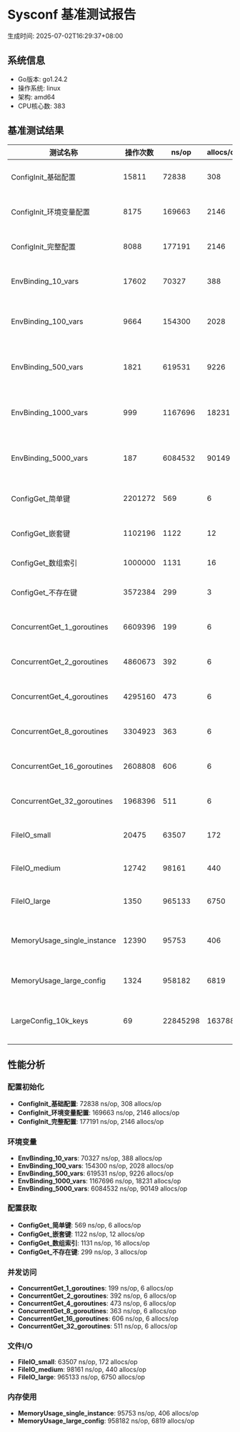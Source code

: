 # Sysconf 基准测试报告

生成时间: 2025-07-02T16:29:37+08:00

## 系统信息

- Go版本: go1.24.2
- 操作系统: linux
- 架构: amd64
- CPU核心数: 383

## 基准测试结果

| 测试名称 | 操作次数 | ns/op | allocs/op | bytes/op | 描述 |
|----------|----------|-------|-----------|----------|------|
| ConfigInit_基础配置 | 15811 | 72838 | 308 | 18102 | 最小配置初始化 |
| ConfigInit_环境变量配置 | 8175 | 169663 | 2146 | 100551 | 包含环境变量的配置 |
| ConfigInit_完整配置 | 8088 | 177191 | 2146 | 104659 | 包含所有功能的配置 |
| EnvBinding_10_vars | 17602 | 70327 | 388 | 29576 | 绑定10个环境变量 |
| EnvBinding_100_vars | 9664 | 154300 | 2028 | 102368 | 绑定100个环境变量 |
| EnvBinding_500_vars | 1821 | 619531 | 9226 | 555858 | 绑定500个环境变量 |
| EnvBinding_1000_vars | 999 | 1167696 | 18231 | 1109166 | 绑定1000个环境变量 |
| EnvBinding_5000_vars | 187 | 6084532 | 90149 | 4889396 | 绑定5000个环境变量 |
| ConfigGet_简单键 | 2201272 | 569 | 6 | 160 | 获取简单配置值 |
| ConfigGet_嵌套键 | 1102196 | 1122 | 12 | 368 | 获取深层嵌套值 |
| ConfigGet_数组索引 | 1000000 | 1131 | 16 | 416 | 获取数组元素 |
| ConfigGet_不存在键 | 3572384 | 299 | 3 | 80 | 获取不存在的键 |
| ConcurrentGet_1_goroutines | 6609396 | 199 | 6 | 160 | 1个协程并发读取 |
| ConcurrentGet_2_goroutines | 4860673 | 392 | 6 | 160 | 2个协程并发读取 |
| ConcurrentGet_4_goroutines | 4295160 | 473 | 6 | 160 | 4个协程并发读取 |
| ConcurrentGet_8_goroutines | 3304923 | 363 | 6 | 160 | 8个协程并发读取 |
| ConcurrentGet_16_goroutines | 2608808 | 606 | 6 | 160 | 16个协程并发读取 |
| ConcurrentGet_32_goroutines | 1968396 | 511 | 6 | 160 | 32个协程并发读取 |
| FileIO_small | 20475 | 63507 | 172 | 17295 | small配置文件I/O |
| FileIO_medium | 12742 | 98161 | 440 | 30312 | medium配置文件I/O |
| FileIO_large | 1350 | 965133 | 6750 | 408752 | large配置文件I/O |
| MemoryUsage_single_instance | 12390 | 95753 | 406 | 27915 | 单个配置实例的内存使用 |
| MemoryUsage_large_config | 1324 | 958182 | 6819 | 432291 | 大型配置的内存使用 |
| LargeConfig_10k_keys | 69 | 22845298 | 163788 | 10212310 | 10k配置项的大型配置 |

## 性能分析

### 配置初始化

- **ConfigInit_基础配置**: 72838 ns/op, 308 allocs/op
- **ConfigInit_环境变量配置**: 169663 ns/op, 2146 allocs/op
- **ConfigInit_完整配置**: 177191 ns/op, 2146 allocs/op

### 环境变量

- **EnvBinding_10_vars**: 70327 ns/op, 388 allocs/op
- **EnvBinding_100_vars**: 154300 ns/op, 2028 allocs/op
- **EnvBinding_500_vars**: 619531 ns/op, 9226 allocs/op
- **EnvBinding_1000_vars**: 1167696 ns/op, 18231 allocs/op
- **EnvBinding_5000_vars**: 6084532 ns/op, 90149 allocs/op

### 配置获取

- **ConfigGet_简单键**: 569 ns/op, 6 allocs/op
- **ConfigGet_嵌套键**: 1122 ns/op, 12 allocs/op
- **ConfigGet_数组索引**: 1131 ns/op, 16 allocs/op
- **ConfigGet_不存在键**: 299 ns/op, 3 allocs/op

### 并发访问

- **ConcurrentGet_1_goroutines**: 199 ns/op, 6 allocs/op
- **ConcurrentGet_2_goroutines**: 392 ns/op, 6 allocs/op
- **ConcurrentGet_4_goroutines**: 473 ns/op, 6 allocs/op
- **ConcurrentGet_8_goroutines**: 363 ns/op, 6 allocs/op
- **ConcurrentGet_16_goroutines**: 606 ns/op, 6 allocs/op
- **ConcurrentGet_32_goroutines**: 511 ns/op, 6 allocs/op

### 文件I/O

- **FileIO_small**: 63507 ns/op, 172 allocs/op
- **FileIO_medium**: 98161 ns/op, 440 allocs/op
- **FileIO_large**: 965133 ns/op, 6750 allocs/op

### 内存使用

- **MemoryUsage_single_instance**: 95753 ns/op, 406 allocs/op
- **MemoryUsage_large_config**: 958182 ns/op, 6819 allocs/op

